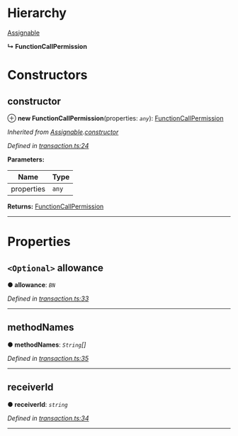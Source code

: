 

# Hierarchy

 [Assignable](_transaction_.assignable.md)

**↳ FunctionCallPermission**

# Constructors

<a id="constructor"></a>

##  constructor

⊕ **new FunctionCallPermission**(properties: *`any`*): [FunctionCallPermission](_transaction_.functioncallpermission.md)

*Inherited from [Assignable](_transaction_.assignable.md).[constructor](_transaction_.assignable.md#constructor)*

*Defined in [transaction.ts:24](https://github.com/nearprotocol/nearlib/blob/c7aee6f/src.ts/transaction.ts#L24)*

**Parameters:**

| Name | Type |
| ------ | ------ |
| properties | `any` |

**Returns:** [FunctionCallPermission](_transaction_.functioncallpermission.md)

___

# Properties

<a id="allowance"></a>

## `<Optional>` allowance

**● allowance**: *`BN`*

*Defined in [transaction.ts:33](https://github.com/nearprotocol/nearlib/blob/c7aee6f/src.ts/transaction.ts#L33)*

___
<a id="methodnames"></a>

##  methodNames

**● methodNames**: *`String`[]*

*Defined in [transaction.ts:35](https://github.com/nearprotocol/nearlib/blob/c7aee6f/src.ts/transaction.ts#L35)*

___
<a id="receiverid"></a>

##  receiverId

**● receiverId**: *`string`*

*Defined in [transaction.ts:34](https://github.com/nearprotocol/nearlib/blob/c7aee6f/src.ts/transaction.ts#L34)*

___

